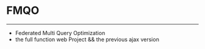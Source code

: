 #  FMQO

****

- Federated Multi Query Optimization
- the full function web Project && the previous ajax version
